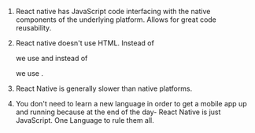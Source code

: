 1. React native has JavaScript code interfacing with the native components of the underlying platform. Allows for great code reusability. 

2. React native doesn't use HTML. Instead of <p> we use <Text> and instead of <div> we use <View>.

3. React Native is generally slower than native platforms. 

4. You don't need to learn a new language in order to get a mobile app up and running because at the end of the day- React Native is just JavaScript. One Language to rule them all. 